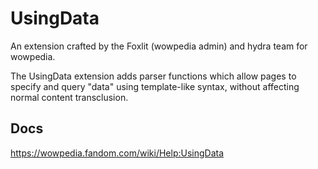 # UsingData
An extension crafted by the Foxlit (wowpedia admin) and hydra team for wowpedia.

The UsingData extension adds parser functions which allow pages to specify and query "data" using template-like syntax, without affecting normal content transclusion.

## Docs
https://wowpedia.fandom.com/wiki/Help:UsingData
